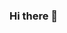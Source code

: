 ### Hi there 👋

<!--
**DwikiArliman/DwikiArliman** is a ✨ _special_ ✨ repository because its `README.md` (this file) appears on your GitHub profile.

My Name is Dwiki Arliman.
I'm 20 years old.
I live in Indonesia.
